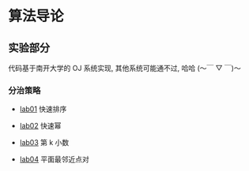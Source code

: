 # 算法导论

## 实验部分

代码基于南开大学的 OJ 系统实现, 其他系统可能通不过, 哈哈 (～￣ ▽ ￣)～

### 分治策略

- [lab01](./lab/lab/lab01.cpp) 快速排序

- [lab02](./lab/lab/lab02.cpp) 快速幂

- [lab03](./lab/lab/lab03.cpp) 第 k 小数

- [lab04](./lab/lab/lab04.cpp) 平面最邻近点对
